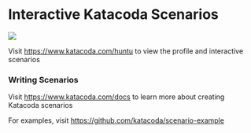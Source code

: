 # Interactive Katacoda Scenarios

[![](http://shields.katacoda.com/katacoda/huntu/count.svg)](https://www.katacoda.com/huntu "Get your profile on Katacoda.com")

Visit https://www.katacoda.com/huntu to view the profile and interactive scenarios

### Writing Scenarios
Visit https://www.katacoda.com/docs to learn more about creating Katacoda scenarios

For examples, visit https://github.com/katacoda/scenario-example
